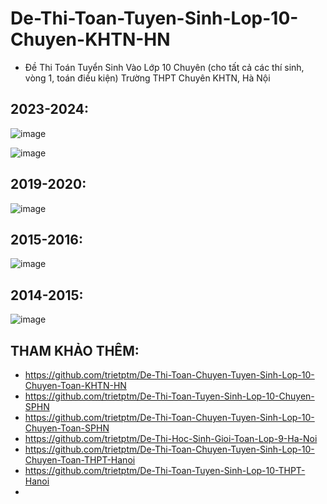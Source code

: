 # De-Thi-Toan-Tuyen-Sinh-Lop-10-Chuyen-KHTN-HN
* Đề Thi Toán Tuyển Sinh Vào Lớp 10 Chuyên (cho tất cả các thí sinh, vòng 1, toán điều kiện) Trường THPT Chuyên KHTN, Hà Nội

## 2023-2024:
![image](https://github.com/user-attachments/assets/7bad8970-5da0-4526-b360-701d9d1ab59b)

![image](https://github.com/user-attachments/assets/c5a0f933-d7eb-4707-a1ba-e928621cbde6)

## 2019-2020:
![image](https://github.com/user-attachments/assets/9900e987-7289-4891-995f-987285cd686c)

## 2015-2016:
![image](https://github.com/user-attachments/assets/196ebce1-1132-481e-ad2c-abd1cd543d62)

## 2014-2015:
![image](https://github.com/user-attachments/assets/665c2c24-a0ba-49e4-9485-9c77b2620f88)

## THAM KHẢO THÊM:
* https://github.com/trietptm/De-Thi-Toan-Chuyen-Tuyen-Sinh-Lop-10-Chuyen-Toan-KHTN-HN
* https://github.com/trietptm/De-Thi-Toan-Tuyen-Sinh-Lop-10-Chuyen-SPHN
* https://github.com/trietptm/De-Thi-Toan-Chuyen-Tuyen-Sinh-Lop-10-Chuyen-Toan-SPHN
* https://github.com/trietptm/De-Thi-Hoc-Sinh-Gioi-Toan-Lop-9-Ha-Noi
* https://github.com/trietptm/De-Thi-Toan-Chuyen-Tuyen-Sinh-Lop-10-Chuyen-Toan-THPT-Hanoi
* https://github.com/trietptm/De-Thi-Toan-Tuyen-Sinh-Lop-10-THPT-Hanoi
* 



